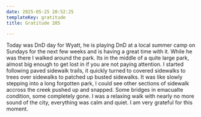 ```yaml
---
date: 2025-05-25 20:52:25
templateKey: gratitude
title: Gratitude 205

---
```


Today was DnD day for Wyatt, he is playing DnD at a local summer camp on
Sundays for the next few weeks and is having a great time with it.  While he
was there I walked around the park.  Its in the middle of a quite large park,
almost big enough to get lost in if you are not paying attention.  I started
following paved sidewalk trails, it quickly turned to covered sidewalks to
trees over sidewalks to patched up busted sidewalks.  It was like slowly
stepping into a long forgotten park, I could see other sections of sidewalk
accross the creek pushed up and snapped.  Some bridges in emacualte condition,
some completely gone.  I was a relaxing walk with nearly no more sound of the
city, everything was calm and quiet.  I am very grateful for this moment.
